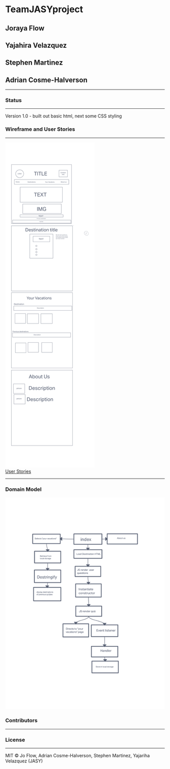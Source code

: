 # TeamJASYproject 

## Joraya Flow  

## Yajahira Velazquez  
## Stephen Martinez  
## Adrian Cosme-Halverson  
***
### **Status**

***
Version 1.0 - built out basic html, next some CSS styling
### Wireframe and User Stories
***
![WireFrame](./img/prep/Wireframe.png)  
[User Stories](https://github.com/orgs/TeamJasy/projects/1/views/1?layout=board)  
***
### Domain Model
![DomainModel](./img/prep/Domain%20Modeling.png)



### **Contributors**
***

### License
***

MIT © Jo Flow, Adrian Cosme-Halverson, Stephen Martinez, Yajariha Velazquez (JASY)